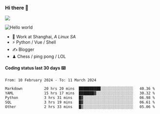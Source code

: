 ### Hi there 👋
![](https://komarev.com/ghpvc/?username=Xuhandsome)


<img src="https://github-readme-stats.vercel.app/api?username=XuHandsome&show_icons=true&theme=merko" alt="Hello world">

<br/>

- 🍻  Work at Shanghai, _A Linux SA_
- ⚡  Python / Vue / Shell
- ✍️  Blogger
- ♟  Chess / ping pong / LOL

#### Coding status last 30 days ⌨️

<!--START_SECTION:waka-->

```txt
From: 10 February 2024 - To: 11 March 2024

Markdown          20 hrs 20 mins  ██████████░░░░░░░░░░░░░░░   40.36 %
YAML              15 hrs 17 mins  ███████▓░░░░░░░░░░░░░░░░░   30.32 %
Python            3 hrs 31 mins   █▓░░░░░░░░░░░░░░░░░░░░░░░   06.98 %
SQL               3 hrs 19 mins   █▓░░░░░░░░░░░░░░░░░░░░░░░   06.61 %
Other             2 hrs 33 mins   █▒░░░░░░░░░░░░░░░░░░░░░░░   05.06 %
```

<!--END_SECTION:waka-->
